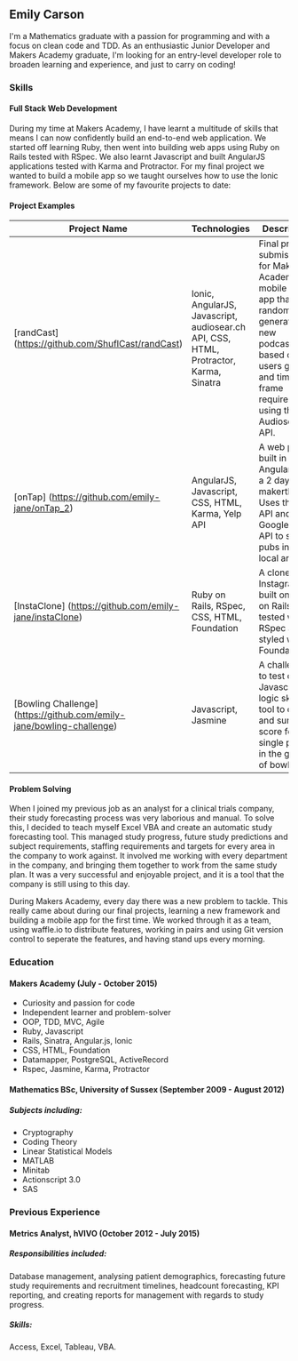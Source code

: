 ## Emily Carson

I'm a Mathematics graduate with a passion for programming and with a focus on clean code and TDD. As an enthusiastic Junior Developer and Makers Academy graduate, I'm looking for an entry-level developer role to broaden learning and experience, and just to carry on coding!

### Skills

#### Full Stack Web Development

During my time at Makers Academy, I have learnt a multitude of skills that means I can now confidently build an end-to-end web application. We started off learning Ruby, then went into building web apps using Ruby on Rails tested with RSpec. We also learnt Javascript and built AngularJS applications tested with Karma and Protractor. For my final project we wanted to build a mobile app so we taught ourselves how to use the Ionic framework. Below are some of my favourite projects to date:

#### Project Examples

|Project Name | Technologies | Description |
|-------------|-------------|-------------|
| [randCast] (https://github.com/ShuflCast/randCast) | Ionic, AngularJS, Javascript, audiosear.ch API, CSS, HTML, Protractor, Karma, Sinatra | Final project submission for Makers Academy. A mobile Ionic app that randomly generates new podcasts based on the users genre and time frame requirements, using the Audiosearch API. |
| [onTap] (https://github.com/emily-jane/onTap_2) | AngularJS, Javascript, CSS, HTML, Karma, Yelp API | A web page built in AngularJS for a 2 day makerthon. Uses the Yelp API and Google Maps API to show pubs in your local area. |
| [InstaClone] (https://github.com/emily-jane/instaClone) | Ruby on Rails, RSpec, CSS, HTML, Foundation | A clone of Instagram built on Ruby on Rails, tested with RSpec and styled with Foundation |
| [Bowling Challenge] (https://github.com/emily-jane/bowling-challenge) | Javascript, Jasmine | A challenge to test our Javascript logic skills. A tool to count and sum the score for a single player in the game of bowling. |

#### Problem Solving

When I joined my previous job as an analyst for a clinical trials company, their study forecasting process was very laborious and manual. To solve this, I decided to teach myself Excel VBA and create an automatic study forecasting tool. This managed study progress, future study predictions and subject requirements, staffing requirements and targets for every area in the company to work against. It involved me working with every department in the company, and bringing them together to work from the same study plan. It was a very successful and enjoyable project, and it is a tool that the company is still using to this day. 

During Makers Academy, every day there was a new problem to tackle. This really came about during our final projects, learning a new framework and building a mobile app for the first time. We worked through it as a team, using waffle.io to distribute features, working in pairs and using Git version control to seperate the features, and having stand ups every morning.

### Education

#### Makers Academy (July - October 2015)

- Curiosity and passion for code
- Independent learner and problem-solver
- OOP, TDD, MVC, Agile
- Ruby, Javascript 
- Rails, Sinatra, Angular.js, Ionic
- CSS, HTML, Foundation
- Datamapper, PostgreSQL, ActiveRecord
- Rspec, Jasmine, Karma, Protractor

#### Mathematics BSc, University of Sussex (September 2009 - August 2012)

##### Subjects including:
- Cryptography
- Coding Theory
- Linear Statistical Models
- MATLAB
- Minitab
- Actionscript 3.0
- SAS

### Previous Experience

#### Metrics Analyst, hVIVO (October 2012 - July 2015)

##### Responsibilities included: 
Database management, analysing patient demographics, forecasting future study requirements and recruitment timelines, headcount forecasting, KPI reporting, and creating reports for management with regards to study progress.

##### Skills: 
Access, Excel, Tableau, VBA.
